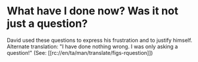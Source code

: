 # What have I done now? Was it not just a question?

David used these questions to express his frustration and to justify himself. Alternate translation: "I have done nothing wrong. I was only asking a question!" (See: [[rc://en/ta/man/translate/figs-rquestion]])

